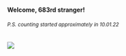 #### Welcome, 683rd stranger!

###### <sup>P.S. counting started approximately in 10.01.22</sup>

<img src="https://kraftwerk28.pp.ua/vcnt.png"></img>
